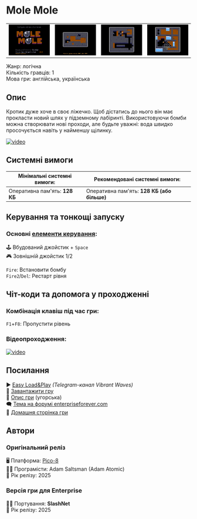 # Mole Mole

| | | | |
| --- | --- | --- | --- |
|![screen1](screenshots/scrn_molemole_01.png)|![screen2](screenshots/scrn_molemole_02.png)|![screen3](screenshots/scrn_molemole_03.png)|![screen4](screenshots/scrn_molemole_04.png)|

Жанр: логічна  
Кількість гравців: 1  
Мова гри: англійська, українська  

## Опис

Кротик дуже хоче в своє ліжечко. Щоб дістатись до нього він має прокласти новий шлях у підземному лабіринті. Використовуючи бомби можна створювати нові проходи, але будьте уважні: вода швидко просочується навіть у найменшу щілинку.

[![video](https://img.youtube.com/vi/ANpnlPCR2Hs/0.jpg)](https://www.youtube.com/watch?v=ANpnlPCR2Hs)

## Системні вимоги

|Мінімальні системні вимоги:|Рекомендовані системні вимоги:|
|---------------------------|------------------------------|
|Оперативна пам'ять: **128 КБ**|Оперативна пам'ять: **128 КБ (або більше)**|  

## Керування та тонкощі запуску
### Основні [елементи керування](../controllers.md):
🕹 Вбудований джойстик + `Space`  
🎮 Зовнішній джойстик 1/2

`Fire`: Встановити бомбу  
`Fire2`/`Del`: Рестарт рівня  

## Чіт-коди та допомога у проходженні

### Комбінація клавіш під час гри:
`F1`+`F8`: Пропустити рівень

### Відеопроходження:
[![video](https://img.youtube.com/vi/Owtj3zwea3Q/0.jpg)](https://www.youtube.com/watch?v=Owtj3zwea3Q)

## Посилання

▶ [Easy Load&Play](https://t.me/EP128k_Load_n_Play/927) *(Telegram-канал Vibrant Waves)*  
💾 [Завантажити гру]()  
📃 [Опис гри]() (угорська)  
🗨 [Тема на форумі enterpriseforever.com](https://enterpriseforever.com/games/molemole/)  
🏡 [Домашня сторінка гри](https://adamatomic.itch.io/mole-mole)  

## Автори
### Оригінальний реліз
🖥 Платформа: [Pico-8](https://www.lexaloffle.com/bbs/?tid=148484)  
👨‍💻 Програмісти: Adam Saltsman (Adam Atomic)  
📅 Рік релізу: 2025  

### Версія гри для Enterprise
👨‍💻 Портування: **SlashNet**  
📅 Рік релізу: 2025